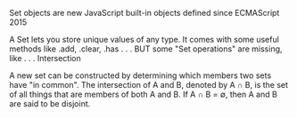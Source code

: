 Set objects are new JavaScript built-in objects defined since ECMAScript 2015

A Set lets you store unique values of any type. It comes with some useful methods like
.add, .clear, .has . . . BUT some "Set operations" are missing, like . . .
Intersection

A new set can be constructed by determining which members two sets have "in common".
The intersection of A and B, denoted by A ∩ B, is the set of all things that are members of both A and B. If A ∩ B = ∅,
then A and B are said to be disjoint.

